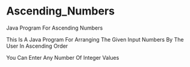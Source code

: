 # Ascending_Numbers
Java Program For Ascending Numbers

This Is A Java Program For Arranging The Given Input Numbers By The User In Ascending Order

You Can Enter Any Number Of Integer Values
